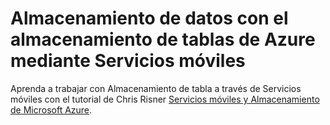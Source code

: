 <properties 
	pageTitle="Uso de Servicios móviles para almacenar datos en el almacenamiento de tablas | Servicios móviles" 
	description="Aprenda a usar Servicios móviles para almacenar datos en el almacenamiento de tablas." 
	documentationCenter="" 
	authors="ysxu" 
	services="mobile-services" 
	manager="dwrede" 
	editor=""/>

<tags 
	ms.service="mobile-services" 
	ms.workload="mobile" 
	ms.tgt_pltfrm="mobile" 
	ms.devlang="dotnet" 
	ms.topic="article" 
	ms.date="06/05/2015" 
	ms.author="yuaxu"/>

# Almacenamiento de datos con el almacenamiento de tablas de Azure mediante Servicios móviles

Aprenda a trabajar con Almacenamiento de tabla a través de Servicios móviles con el tutorial de Chris Risner [Servicios móviles y Almacenamiento de Microsoft Azure].

[Servicios móviles y Almacenamiento de Microsoft Azure]: http://chrisrisner.com/Mobile-Services-and-Windows-Azure-Storage
 

<!---HONumber=August15_HO6-->